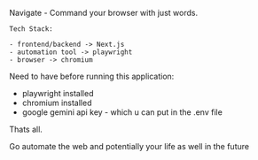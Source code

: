 Navigate - Command your browser with just words.



```
Tech Stack:

- frontend/backend -> Next.js
- automation tool -> playwright
- browser -> chromium
```

Need to have before running this application:

- playwright installed
- chromium installed
- google gemini api key - which u can put in the .env file


Thats all.

Go automate the web and potentially your life as well in the future

